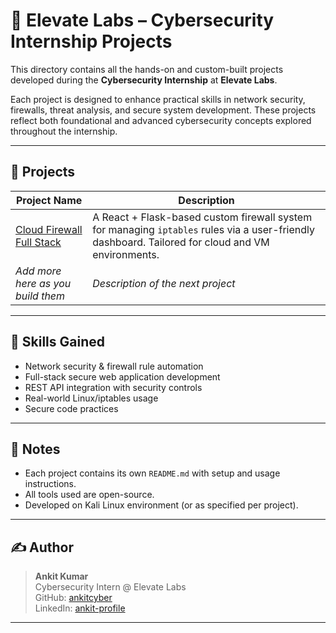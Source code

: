 # 🔐 Elevate Labs – Cybersecurity Internship Projects

This directory contains all the hands-on and custom-built projects developed during the **Cybersecurity Internship** at **Elevate Labs**.

Each project is designed to enhance practical skills in network security, firewalls, threat analysis, and secure system development. These projects reflect both foundational and advanced cybersecurity concepts explored throughout the internship.

---

## 📂 Projects

| Project Name             | Description                                                   |
|--------------------------|---------------------------------------------------------------|
| [Cloud Firewall Full Stack](./cloud-firewall-full) | A React + Flask-based custom firewall system for managing `iptables` rules via a user-friendly dashboard. Tailored for cloud and VM environments. |
| _Add more here as you build them_ | _Description of the next project_ |

---

## 🧠 Skills Gained

- Network security & firewall rule automation
- Full-stack secure web application development
- REST API integration with security controls
- Real-world Linux/iptables usage
- Secure code practices

---

## 📌 Notes

- Each project contains its own `README.md` with setup and usage instructions.
- All tools used are open-source.
- Developed on Kali Linux environment (or as specified per project).

---

## ✍️ Author

> **Ankit Kumar**  
Cybersecurity Intern @ Elevate Labs  
GitHub: [ankitcyber](https://github.com/AKankit47)  
LinkedIn: [ankit-profile](https://linkedin.com/in/ankit-ak47) 

---

